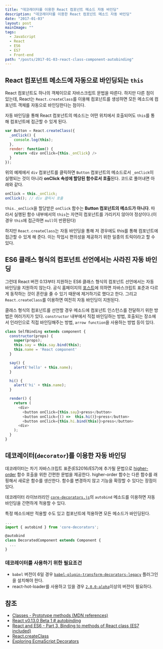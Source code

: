 ```yaml
---
title: "데코레이터를 이용한 React 컴포넌트 메소드 자동 바인딩"
description: "데코레이터를 이용한 React 컴포넌트 메소드 자동 바인딩"
date: "2017-01-03"
layout: post
mainImage: ""
tags:
  - JavaScript
  - React
  - ES6
  - ES7
  - Front-end
path: "/posts/2017-01-03-react-class-component-autobinding"
---
```


## React 컴포넌트 메소드에 자동으로 바인딩되는 `this`

React 컴포넌트도 하나의 객체이므로 자바스크립트 문법을 따른다. 하지만 다른 점이 있는데, React는 `React.createClass`를 이용해 컴포넌트를 생성하면 모든 메소드에 컴포넌트 객체를 자동으로 바인딩한다는 점이다.

자동 바인딩을 통해 React 컴포넌트의 메소드는 어떤 위치에서 호출되어도 `this`를 통해 컴포넌트에 접근할 수 있게 된다.

```js
var Button = React.createClass({
  _onClick() {
    console.log(this);
  },
  render: function() {
    return <div onClick={this._onClick} />
  }
});
```

위의 예제에서 `div` 컴포넌트를 클릭하면 `Button` 컴포넌트의 메소드로서 `_onClick`이 실행되는 것이 아니라 **onClick 속성에 할당된 함수로서 호출**된다. 코드로 풀어내면 아래와 같다.

```js
onClick = this._onClick;
onClick(); // div 클릭시 호출
```

`this._onClick`을 할당받은 `onClick` 함수는 **Button 컴포넌트의 메소드가 아니다**. 따라서 실행된 함수 내부에서의 `this`는 자연히 컴포넌트를 가리키지 않아야 정상이다.(이 경우 `this`에 접근하면 `null`이 반환된다)

하지만 `React.createClass`는 자동 바인딩을 통해 저 경우에도 this를 통해 컴포넌트에 접근할 수 있게 해 준다. 이는 작업시 편의성을 제공하기 위한 일종의 트릭이라고 할 수 있다.

## ES6 클래스 형식의 컴포넌트 선언에서는 사라진 자동 바인딩

그런데 React 버전 0.13부터 지원하는 ES6 클래스 형식의 컴포넌트 선언에서는 자동 바인딩을 지원하지 않는다. 공식 홈페이지의 [포스트](https://facebook.github.io/react/blog/2015/01/27/react-v0.13.0-beta-1.html#autobinding)에 의하면 자바스크립트 표준과 다르게 동작하는 것이 혼란을 줄 수 있기 때문에 제거하기로 했다고 한다. 그리고 `React.createClass`를 이용하면 여전히 자동 바인딩이 지원된다.

클래스 형식의 컴포넌트를 선언할 경우 메소드에 컴포넌트 인스턴스를 전달하기 위한 방법은 여러가지가 있다. `constructor` 내부에서 직접 바인딩하는 방법, 호출되는 장소에서 인라인으로 직접 바인딩해주는 방법, `arrow function`을 사용하는 방법 등이 있다.

```js
class SelfBinding extends component {
  constructor(props) {
    super(props);
    this.say = this.say.bind(this);
    this.name = 'React component'
  }

  say() {
    alert('hello' + this.name);
  }

  hi() {
    alert('hi' + this.name);
  }

  render() {
    return (
      <div>
        <button onClick={this.say}>press</button>
        <button onClick={() =>  this.hi()}>press</button>
        <button onClick={this.hi.bind(this)}>press</button>
      <div>
    );
  }
}
```

## 데코레이터(`decorator`)를 이용한 자동 바인딩

데코레이터는 차기 자바스크립트 표준(ES2016/ES7)에 추가될 문법으로 [higher-order](https://en.wikipedia.org/wiki/Higher-order_function) 함수 호출을 위한 간편한 문법을 제공한다. higher-order 함수는 다른 함수를 래핑해서 새로운 함수를 생산한다. 함수를 변경하지 않고 기능을 확장할 수 있다는 장점이 있다.

데코레이터 라이브러리인 [`core-decorators.js`](https://github.com/jayphelps/core-decorators.js)의 `autobind` 메소드를 이용하면 자동 바인딩을 간편하게 적용할 수 있다.

특정 메소드에만 적용할 수도 있고 컴포넌트에 적용하면 모든 메소드가 바인딩된다.

```javascript
...
import { autobind } from 'core-decorators';

@autobind
class DecoratedComponent extends Component {
  ...
}
```

### 데코레이터를 사용하기 위한 필요조건

- `babel` 버전이 6일 경우 [`babel-plugin-transform-decorators-legacy`](https://github.com/loganfsmyth/babel-plugin-transform-decorators-legacy) 플러그인을 설치해야 한다.
- react-hot-loader를 사용하고 있을 경우 [`2.0.0-alpha`](https://github.com/gaearon/react-hot-loader/pull/182)이상의 버전이 필요하다.



## 참조
- [Classes - Prototype methods (MDN references)](https://developer.mozilla.org/ko/docs/Web/JavaScript/Reference/Classes#Prototype_methods)
- [React v0.13.0 Beta 1 # autobinding](https://facebook.github.io/react/blog/2015/01/27/react-v0.13.0-beta-1.html#autobinding)
- [React and ES6 - Part 3, Binding to methods of React class (ES7 included)](http://egorsmirnov.me/2015/08/16/react-and-es6-part3.html)
- [React.createClass](https://facebook.github.io/react/docs/react-api.html#createclass)
- [Exploring EcmaScript Decorators](https://medium.com/google-developers/exploring-es7-decorators-76ecb65fb841#.4s8bu1oeo)
